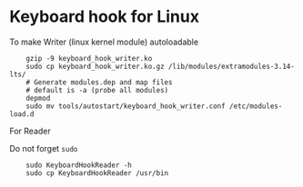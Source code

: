 Keyboard hook for Linux
=================================

To make Writer (linux kernel module) autoloadable

``` shell
    gzip -9 keyboard_hook_writer.ko
    sudo cp keyboard_hook_writer.ko.gz /lib/modules/extramodules-3.14-lts/
    # Generate modules.dep and map files
    # default is -a (probe all modules)
    depmod
    sudo mv tools/autostart/keyboard_hook_writer.conf /etc/modules-load.d
```

For Reader

Do not forget `sudo`

``` shell
    sudo KeyboardHookReader -h
    sudo cp KeyboardHookReader /usr/bin
```

